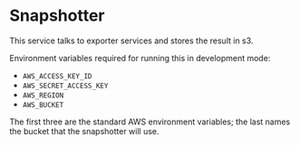 # Snapshotter #

This service talks to exporter services and stores the result in s3. 

Environment variables required for running this in development mode:

  * `AWS_ACCESS_KEY_ID`
  * `AWS_SECRET_ACCESS_KEY`
  * `AWS_REGION`
  * `AWS_BUCKET`

The first three are the standard AWS environment variables; the last
names the bucket that the snapshotter will use.
